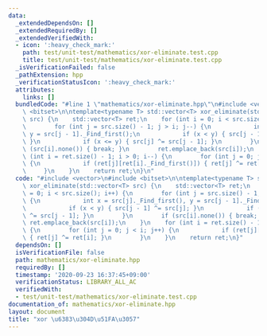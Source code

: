 ```yaml
---
data:
  _extendedDependsOn: []
  _extendedRequiredBy: []
  _extendedVerifiedWith:
  - icon: ':heavy_check_mark:'
    path: test/unit-test/mathematics/xor-eliminate.test.cpp
    title: test/unit-test/mathematics/xor-eliminate.test.cpp
  _isVerificationFailed: false
  _pathExtension: hpp
  _verificationStatusIcon: ':heavy_check_mark:'
  attributes:
    links: []
  bundledCode: "#line 1 \"mathematics/xor-eliminate.hpp\"\n#include <vector>\n#include\
    \ <bitset>\n\ntemplate<typename T> std::vector<T> xor_eliminate(std::vector<T>\
    \ src) {\n    std::vector<T> ret;\n    for (int i = 0; i < src.size(); i++) {\n\
    \        for (int j = src.size() - 1; j > i; j--) {\n            int x = src[j]._Find_first(),\
    \ y = src[j - 1]._Find_first();\n            if (x < y) { src[j - 1] ^= src[j];\
    \ }\n            if (x <= y) { src[j] ^= src[j - 1]; }\n        }\n        if\
    \ (src[i].none()) { break; }\n        ret.emplace_back(src[i]);\n    }\n    for\
    \ (int i = ret.size() - 1; i > 0; i--) {\n        for (int j = 0; j < i; j++)\
    \ {\n            if (ret[j][ret[i]._Find_first()]) { ret[j] ^= ret[i]; }\n   \
    \     }\n    }\n    return ret;\n}\n"
  code: "#include <vector>\n#include <bitset>\n\ntemplate<typename T> std::vector<T>\
    \ xor_eliminate(std::vector<T> src) {\n    std::vector<T> ret;\n    for (int i\
    \ = 0; i < src.size(); i++) {\n        for (int j = src.size() - 1; j > i; j--)\
    \ {\n            int x = src[j]._Find_first(), y = src[j - 1]._Find_first();\n\
    \            if (x < y) { src[j - 1] ^= src[j]; }\n            if (x <= y) { src[j]\
    \ ^= src[j - 1]; }\n        }\n        if (src[i].none()) { break; }\n       \
    \ ret.emplace_back(src[i]);\n    }\n    for (int i = ret.size() - 1; i > 0; i--)\
    \ {\n        for (int j = 0; j < i; j++) {\n            if (ret[j][ret[i]._Find_first()])\
    \ { ret[j] ^= ret[i]; }\n        }\n    }\n    return ret;\n}"
  dependsOn: []
  isVerificationFile: false
  path: mathematics/xor-eliminate.hpp
  requiredBy: []
  timestamp: '2020-09-23 16:37:45+09:00'
  verificationStatus: LIBRARY_ALL_AC
  verifiedWith:
  - test/unit-test/mathematics/xor-eliminate.test.cpp
documentation_of: mathematics/xor-eliminate.hpp
layout: document
title: "xor \u6383\u304D\u51FA\u3057"
---
```


